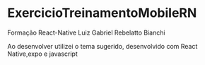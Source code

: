 # ExercicioTreinamentoMobileRN
Formação React-Native Luiz Gabriel Rebelatto Bianchi

Ao desenvolver utilizei o tema sugerido, 
desenvolvido com React Native,expo e javascript
